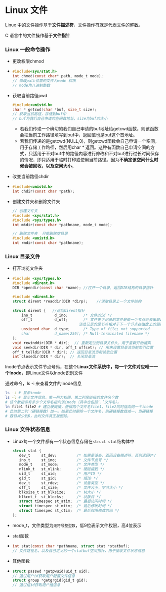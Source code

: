 # Linux 文件

Linux 中的文件操作基于**文件描述符**，文件操作符就是代表文件的整数。

C 语言中的文件操作基于**文件指针**

### Linux 一般命令操作

- 更改权限chmod

- ```c
  #include<sys/stat.h>
  int chmod(const char* path, mode_t mode);
  // 修改path位置的文件为mode 权限
  // mode为八进制整数
  ```

- 获取当前路径pwd

  ```c
  #include<unistd.h>
  char * getcwd(char *buf, size_t size);
  // 获取当前路径，存储到buf中
  // buf为我们自己申请的空间首地址，size为buf的大小
  ```

  - 若我们传递一个确切的我们自己申请的buf地址给getcwd函数，则该函数会把当前工作路径填写到buf中，返回值也是buf这个首地址。
  - 若我们传递的是getcwd(NULL,0)，则getcwd函数会自己申请一个空间，用于存储工作路径，然后用char * 返回。这种有函数自己申请空间的方式，只适用于不对buf中的路径内容进行修改和不对buf进行过长时间保存的情况，即只适用于临时打印或使用当前路径。因为**不确定该空间什么时候会被回收，以及空间大小**。

- 改变当前路径chdir

- ```c
  #include<unistd.h>
  int chdir(const char *path);
  ```

- 创建文件夹和删除文件夹

  ```c
  // 创建文件夹
  #include <sys/stat.h>
  #include <sys/types.h>
  int mkdir(const char *pathname, mode_t mode);
  
  // 删除文件夹  只能删除空目录
  #include <unistd.h>
  int rmdir(const char *pathname);
  ```

  

### Linux 目录文件

- 打开浏览文件夹

- ```c
  #include <sys/types.h>
  #include <dirent.h>
  DIR *opendir(const char *name); //打开一个目录，返回DIR结构的目录指针
  
  #include <dirent.h>
  struct dirent *readdir(DIR *dirp);	//读取目录上一个文件结构
         
  struct dirent {	//返回dirent指针              
      ino_t          d_ino;       /* 文件的id */               
      off_t          d_off;       /* 文件夹下记录的文件是由一个节点链表串联起来的
      							该处记录的是节点相对于下一个节点在磁盘上的偏移量*/           		unsigned short d_reclen;    /* Length of this record */
      unsigned char  d_type;      /* Type of file; not supported
      char           d_name[256]; /* Null-terminated filename */
  };
  void rewinddir(DIR * dir);  // 重新定位到目录文件头，用于重新开始搜索
  void seekdir(DIR * dir, off_t offset); // 用来设置目录流当前索引位置
  off_t telldir(DIR * dir); // 返回目录流当前读取位置
  int closedir(DIR * dir);  // 关闭目录流
  ```



Inode节点表示文件节点号码，在整个**Linux文件系统中，每一个文件对应唯一一个Inode**，即Linux文件以Inode识别文件

通过命令，ls -i 来查看文件的inode信息

```bash
ls -i # 显示inode
ls -l # 显示文件信息，第一列为权限，第二列尾链接的文件名个数
# 该个数指示有多少个文件名指向该inode（其中也包括‘.’文件名）。
ln file1 file2 # 建立硬链接，使得两个文件名file1，file2同时指向同一个inode
# 此时第二列（硬链接数）加一。如果此时删除一个文件名，则硬链接数就减一，当硬链接
# 数目减少到0，此时文件真正被删除。
```

### Linux 文件状态信息

- Linux每一个文件都有一个状态信息存储在```struct stat```结构体中

  ```c
  struct stat {
     dev_t     st_dev;         /* 如果是设备，返回设备描述符，否则返回0*/
     ino_t     st_ino;         /* 文件节点号 */
     mode_t    st_mode;        /* 文件类型 */
     nlink_t   st_nlink;       /* 硬链接数 */
     uid_t     st_uid;         /* 用户ID */
     gid_t     st_gid;         /* 组ID */
     dev_t     st_rdev;        /* 设备类型 */
     off_t     st_size;        /* 文件大小，字节大小 */
     blksize_t st_blksize;     /* 块大小 */
     blkcnt_t  st_blocks;      /* 块数目 */
     struct timespec st_atim;  /* 最后访问时间 */
     struct timespec st_mtim;  /* 最后修改时间 */
     struct timespec st_ctim;  /* 最后权限修改时间 */
  };
  
  ```

-  mode_t，文件类型为```无符号整型数```，低9位表示文件权限，高4位表示

- stat函数

- ```c
  int stat(const char *pathname, struct stat *statbuf);
  // 文件路径名，以及自己定义的一个statbuf空间指针，用于接收文件状态信息
  ```

- 其他函数

- ```c
  struct passwd *getpwuid(uid_t uid);
  // 通过用户id获取用户配置文件信息
  struct group *getgrgid(gid_t gid);
  // 通过组id获取用户组信息
  ```

  